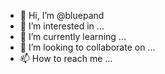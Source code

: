 - 👋 Hi, I’m @bluepand
- 👀 I’m interested in ...
- 🌱 I’m currently learning ...
- 💞️ I’m looking to collaborate on ...
- 📫 How to reach me ...

<!---
bluepand/bluepand is a ✨ special ✨ repository because its `README.md` (this file) appears on your GitHub profile.
You can click the Preview link to take a look at your changes.
--->
